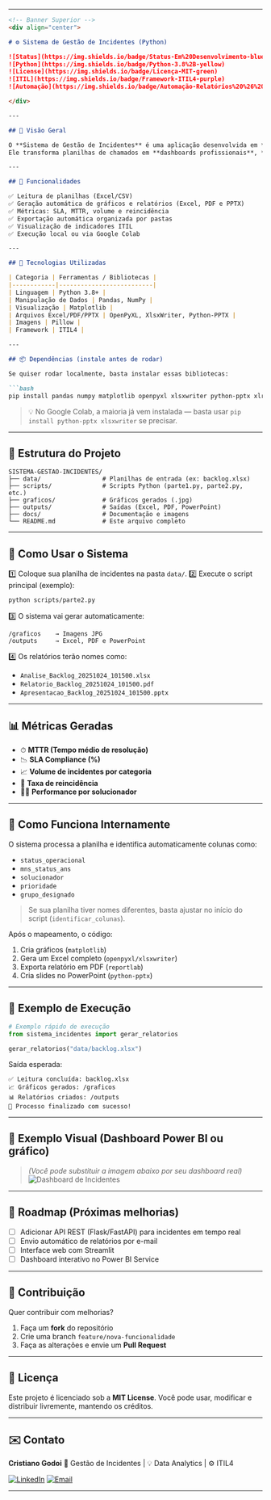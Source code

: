 

---

````markdown
<!-- Banner Superior -->
<div align="center">

# ⚙️ Sistema de Gestão de Incidentes (Python)

![Status](https://img.shields.io/badge/Status-Em%20Desenvolvimento-blue)
![Python](https://img.shields.io/badge/Python-3.8%2B-yellow)
![License](https://img.shields.io/badge/Licença-MIT-green)
![ITIL](https://img.shields.io/badge/Framework-ITIL4-purple)
![Automação](https://img.shields.io/badge/Automação-Relatórios%20%26%20Gráficos-orange)

</div>

---

## 🧩 Visão Geral

O **Sistema de Gestão de Incidentes** é uma aplicação desenvolvida em **Python** para **analisar, monitorar e gerar relatórios automáticos** sobre incidentes de TI, com base nas práticas do **ITIL4**.  
Ele transforma planilhas de chamados em **dashboards profissionais**, **gráficos JPG**, **relatórios Excel**, **PDFs** e **apresentações PowerPoint**.

---

## 🚀 Funcionalidades

✅ Leitura de planilhas (Excel/CSV)  
✅ Geração automática de gráficos e relatórios (Excel, PDF e PPTX)  
✅ Métricas: SLA, MTTR, volume e reincidência  
✅ Exportação automática organizada por pastas  
✅ Visualização de indicadores ITIL  
✅ Execução local ou via Google Colab  

---

## 🧰 Tecnologias Utilizadas

| Categoria | Ferramentas / Bibliotecas |
|------------|--------------------------|
| Linguagem | Python 3.8+ |
| Manipulação de Dados | Pandas, NumPy |
| Visualização | Matplotlib |
| Arquivos Excel/PDF/PPTX | OpenPyXL, XlsxWriter, Python-PPTX |
| Imagens | Pillow |
| Framework | ITIL4 |

---

## 📦 Dependências (instale antes de rodar)

Se quiser rodar localmente, basta instalar essas bibliotecas:

```bash
pip install pandas numpy matplotlib openpyxl xlsxwriter python-pptx xlrd Pillow
````

> 💡 No Google Colab, a maioria já vem instalada — basta usar `pip install python-pptx xlsxwriter` se precisar.

---

## 📁 Estrutura do Projeto

```
SISTEMA-GESTAO-INCIDENTES/
├── data/                 # Planilhas de entrada (ex: backlog.xlsx)
├── scripts/              # Scripts Python (parte1.py, parte2.py, etc.)
├── graficos/             # Gráficos gerados (.jpg)
├── outputs/              # Saídas (Excel, PDF, PowerPoint)
├── docs/                 # Documentação e imagens
└── README.md             # Este arquivo completo
```

---

## 🧾 Como Usar o Sistema

1️⃣ Coloque sua planilha de incidentes na pasta `data/`.
2️⃣ Execute o script principal (exemplo):

```bash
python scripts/parte2.py
```

3️⃣ O sistema vai gerar automaticamente:

```
/graficos    → Imagens JPG
/outputs     → Excel, PDF e PowerPoint
```

4️⃣ Os relatórios terão nomes como:

* `Analise_Backlog_20251024_101500.xlsx`
* `Relatorio_Backlog_20251024_101500.pdf`
* `Apresentacao_Backlog_20251024_101500.pptx`

---

## 📊 Métricas Geradas

* ⏱ **MTTR (Tempo médio de resolução)**
* 📉 **SLA Compliance (%)**
* 📈 **Volume de incidentes por categoria**
* 🧩 **Taxa de reincidência**
* 👨‍💻 **Performance por solucionador**

---

## 🧠 Como Funciona Internamente

O sistema processa a planilha e identifica automaticamente colunas como:

* `status_operacional`
* `mns_status_ans`
* `solucionador`
* `prioridade`
* `grupo_designado`

> Se sua planilha tiver nomes diferentes, basta ajustar no início do script (`identificar_colunas`).

Após o mapeamento, o código:

1. Cria gráficos (`matplotlib`)
2. Gera um Excel completo (`openpyxl/xlsxwriter`)
3. Exporta relatório em PDF (`reportlab`)
4. Cria slides no PowerPoint (`python-pptx`)

---

## 🧰 Exemplo de Execução

```python
# Exemplo rápido de execução
from sistema_incidentes import gerar_relatorios

gerar_relatorios("data/backlog.xlsx")
```

Saída esperada:

```
✅ Leitura concluída: backlog.xlsx
📈 Gráficos gerados: /graficos
📊 Relatórios criados: /outputs
🎉 Processo finalizado com sucesso!
```

---

## 📸 Exemplo Visual (Dashboard Power BI ou gráfico)

> *(Você pode substituir a imagem abaixo por seu dashboard real)*
> ![Dashboard de Incidentes](https://via.placeholder.com/900x450?text=Exemplo+de+Dashboard+Power+BI)

---

## 🧭 Roadmap (Próximas melhorias)

* [ ] Adicionar API REST (Flask/FastAPI) para incidentes em tempo real
* [ ] Envio automático de relatórios por e-mail
* [ ] Interface web com Streamlit
* [ ] Dashboard interativo no Power BI Service

---

## 🤝 Contribuição

Quer contribuir com melhorias?

1. Faça um **fork** do repositório
2. Crie uma branch `feature/nova-funcionalidade`
3. Faça as alterações e envie um **Pull Request**

---

## 📜 Licença

Este projeto é licenciado sob a **MIT License**.
Você pode usar, modificar e distribuir livremente, mantendo os créditos.

---

## ✉️ Contato

**Cristiano Godoi**
💼 Gestão de Incidentes | 💡 Data Analytics | ⚙️ ITIL4

[![LinkedIn](https://img.shields.io/badge/LinkedIn-0A66C2?style=for-the-badge\&logo=linkedin\&logoColor=white)](https://www.linkedin.com/in/cristiano-godoi-franciscano-25508683/)
[![Email](https://img.shields.io/badge/Email-Hotmail-blue?style=for-the-badge\&logo=microsoftoutlook\&logoColor=white)](mailto:cristiano.godoi10@hotmail.com)

---


